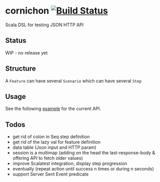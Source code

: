 cornichon [![Build Status](https://travis-ci.org/agourlay/cornichon.png?branch=master)](https://travis-ci.org/agourlay/cornichon)
=========

Scala DSL for testing JSON HTTP API

## Status 

WIP - no release yet


## Structure

A ```Feature``` can have several ```Scenario``` which can have several ```Step```


## Usage

See the following [example](https://github.com/agourlay/cornichon/blob/master/src/test/scala/com/github/agourlay/cornichon/examples/CornichonExamplesSpec.scala) for the current API.

## Todos

- get rid of colon in Seq step definition
- get rid of the lazy val for feature definition
- data table (Json input and HTTP param)
- session is a multimap (adding on the head the last-response-body & offering API to fetch older values)
- improve Scalatest integration, display step progression
- eventually (repeat action until success n times or during n seconds)
- support Server Sent Event predicate